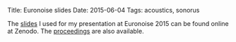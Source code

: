 Title: Euronoise slides
Date: 2015-06-04
Tags: acoustics, sonorus

The [slides](http://dx.doi.org/10.5281/zenodo.18111) I used for my presentation at Euronoise 2015 can be found online at Zenodo.
The [proceedings](http://dx.doi.org/10.5281/zenodo.15702) are also available.
